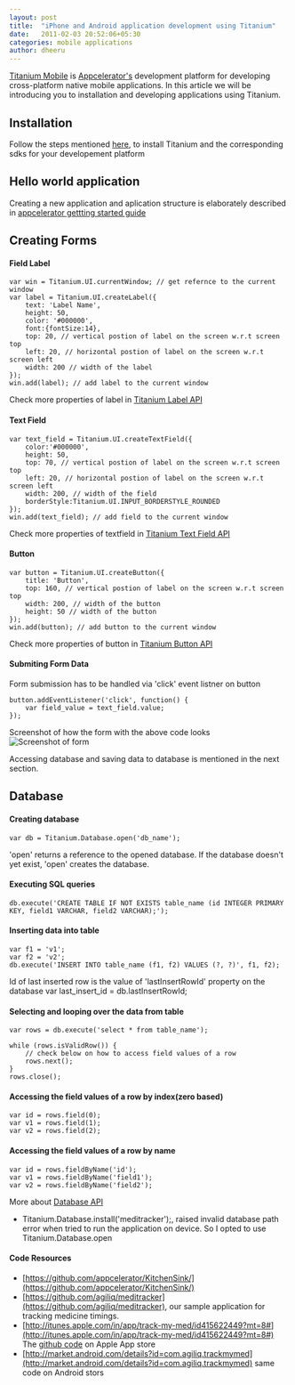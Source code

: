 ```yaml
---
layout: post
title:  "iPhone and Android application development using Titanium"
date:   2011-02-03 20:52:06+05:30
categories: mobile applications
author: dheeru
---
```

[Titanium Mobile](http://www.appcelerator.com/products/titanium-mobile-application-development/) is [Appcelerator's](http://www.appcelerator.com/) development platform for developing cross-platform native mobile applications. In this article we will be introducing you to installation and developing applications using Titanium.

## Installation 

Follow the steps mentioned [here](http://guides.appcelerator.com/en/getting_started.html#installing_titanium), to install Titanium and the corresponding sdks for your developement platform

## Hello world application

Creating a new application and aplication structure is elaborately described in [appcelerator gettting started guide](http://guides.appcelerator.com/en/getting_started.html#hello_world!)


## Creating Forms

#### Field Label
	var win = Titanium.UI.currentWindow; // get refernce to the current window
	var label = Titanium.UI.createLabel({
		text: 'Label Name',
		height: 50,
		color: '#000000',
		font:{fontSize:14},
		top: 20, // vertical postion of label on the screen w.r.t screen top
		left: 20, // horizontal postion of label on the screen w.r.t screen left
		width: 200 // width of the label
	});
	win.add(label); // add label to the current window

Check more properties of label in [Titanium Label API](http://developer.appcelerator.com/apidoc/mobile/latest/Titanium.UI.Label-object.html)

#### Text Field
	var text_field = Titanium.UI.createTextField({
		color:'#000000',
		height: 50,
		top: 70, // vertical postion of label on the screen w.r.t screen top
		left: 20, // horizontal postion of label on the screen w.r.t screen left
		width: 200, // width of the field
		borderStyle:Titanium.UI.INPUT_BORDERSTYLE_ROUNDED
	});
	win.add(text_field); // add field to the current window


Check more properties of textfield in [Titanium Text Field API](http://developer.appcelerator.com/apidoc/mobile/latest/Titanium.UI.TextField-object.html)

#### Button
	var button = Titanium.UI.createButton({
		title: 'Button',
		top: 160, // vertical postion of label on the screen w.r.t screen top
		width: 200, // width of the button
		height: 50 // width of the button
	});
	win.add(button); // add button to the current window
Check more properties of button in [Titanium Button API](http://developer.appcelerator.com/apidoc/mobile/latest/Titanium.UI.Button-object)
	
#### Submiting Form Data

Form submission has to be handled via 'click' event listner on button

	button.addEventListener('click', function() { 
		var field_value = text_field.value;
	});

Screenshot of how the form with the above code looks
![Screenshot of form](http://media.agiliq.com/images/blog/iphone_screenshot.png "Form Screenshot")

Accessing database and saving data to database is mentioned in the next section.



## Database

#### Creating database

    var db = Titanium.Database.open('db_name');

'open' returns a reference to the opened database. If the database doesn't yet exist, 'open' creates the database.
	

#### Executing SQL queries

    db.execute('CREATE TABLE IF NOT EXISTS table_name (id INTEGER PRIMARY KEY, field1 VARCHAR, field2 VARCHAR);');


#### Inserting data into table

    var f1 = 'v1';
    var f2 = 'v2';
    db.execute('INSERT INTO table_name (f1, f2) VALUES (?, ?)', f1, f2);


Id of last inserted row is the value of 'lastInsertRowId' property on the database
    var last_insert_id = db.lastInsertRowId;


#### Selecting and looping over the data from table

    var rows = db.execute('select * from table_name');
	
    while (rows.isValidRow()) {
        // check below on how to access field values of a row
	    rows.next();
    }
    rows.close();


#### Accessing the field values of a row by index(zero based)

    var id = rows.field(0);
    var v1 = rows.field(1);
    var v2 = rows.field(2);


#### Accessing the field values of a row by name

    var id = rows.fieldByName('id');
    var v1 = rows.fieldByName('field1');
    var v2 = rows.fieldByName('field2');

More about [Database API](http://developer.appcelerator.com/apidoc/mobile/latest/Titanium.Database-module)

* Titanium.Database.install('meditracker');, raised invalid database path error when tried to run the application on device. So I opted to use Titanium.Database.open



#### Code Resources

* [https://github.com/appcelerator/KitchenSink/](https://github.com/appcelerator/KitchenSink/)
* [https://github.com/agiliq/meditracker](https://github.com/agiliq/meditracker), our sample application for tracking medicine timings.
* [http://itunes.apple.com/in/app/track-my-med/id415622449?mt=8#](http://itunes.apple.com/in/app/track-my-med/id415622449?mt=8#) The [github code](https://github.com/agiliq/meditracker) on Apple App store
* [http://market.android.com/details?id=com.agiliq.trackmymed](http://market.android.com/details?id=com.agiliq.trackmymed) same code on Android stors



